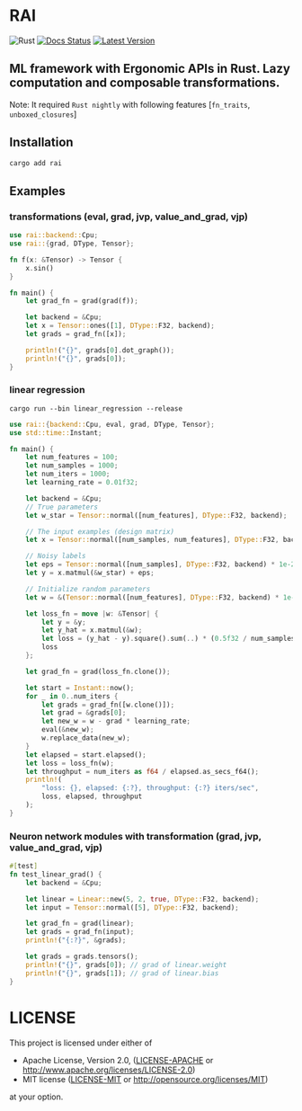 # RAI

![Rust](https://github.com/cksac/rai/workflows/Rust/badge.svg)
[![Docs Status](https://docs.rs/rai/badge.svg)](https://docs.rs/rai)
[![Latest Version](https://img.shields.io/crates/v/rai.svg)](https://crates.io/crates/rai)

ML framework with Ergonomic APIs in Rust. Lazy computation and composable transformations.
---
Note: It required `Rust nightly` with following features [`fn_traits`, `unboxed_closures`]

## Installation
```sh
cargo add rai
```

## Examples
### transformations (eval, grad, jvp, value_and_grad, vjp)
```rust
use rai::backend::Cpu;
use rai::{grad, DType, Tensor};

fn f(x: &Tensor) -> Tensor {
    x.sin()
}

fn main() {
    let grad_fn = grad(grad(f));

    let backend = &Cpu;
    let x = Tensor::ones([1], DType::F32, backend);
    let grads = grad_fn([x]);

    println!("{}", grads[0].dot_graph());
    println!("{}", grads[0]);
}
```

### linear regression
`cargo run --bin linear_regression --release`
```rust
use rai::{backend::Cpu, eval, grad, DType, Tensor};
use std::time::Instant;

fn main() {
    let num_features = 100;
    let num_samples = 1000;
    let num_iters = 1000;
    let learning_rate = 0.01f32;

    let backend = &Cpu;
    // True parameters
    let w_star = Tensor::normal([num_features], DType::F32, backend);

    // The input examples (design matrix)
    let x = Tensor::normal([num_samples, num_features], DType::F32, backend);

    // Noisy labels
    let eps = Tensor::normal([num_samples], DType::F32, backend) * 1e-2f32;
    let y = x.matmul(&w_star) + eps;

    // Initialize random parameters
    let w = &(Tensor::normal([num_features], DType::F32, backend) * 1e-2f32);

    let loss_fn = move |w: &Tensor| {
        let y = &y;
        let y_hat = x.matmul(&w);
        let loss = (y_hat - y).square().sum(..) * (0.5f32 / num_samples as f32);
        loss
    };

    let grad_fn = grad(loss_fn.clone());

    let start = Instant::now();
    for _ in 0..num_iters {
        let grads = grad_fn([w.clone()]);
        let grad = &grads[0];
        let new_w = w - grad * learning_rate;
        eval(&new_w);
        w.replace_data(new_w);
    }
    let elapsed = start.elapsed();
    let loss = loss_fn(w);
    let throughput = num_iters as f64 / elapsed.as_secs_f64();
    println!(
        "loss: {}, elapsed: {:?}, throughput: {:?} iters/sec",
        loss, elapsed, throughput
    );
}
```

### Neuron network modules with transformation (grad, jvp, value_and_grad, vjp)
```rust
#[test]
fn test_linear_grad() {
    let backend = &Cpu;

    let linear = Linear::new(5, 2, true, DType::F32, backend);
    let input = Tensor::normal([5], DType::F32, backend);

    let grad_fn = grad(linear);
    let grads = grad_fn(input);
    println!("{:?}", &grads);

    let grads = grads.tensors();
    println!("{}", grads[0]); // grad of linear.weight
    println!("{}", grads[1]); // grad of linear.bias
}
```

# LICENSE

This project is licensed under either of

- Apache License, Version 2.0, ([LICENSE-APACHE](LICENSE-APACHE) or
  http://www.apache.org/licenses/LICENSE-2.0)
- MIT license ([LICENSE-MIT](LICENSE-MIT) or
  http://opensource.org/licenses/MIT)

at your option.

